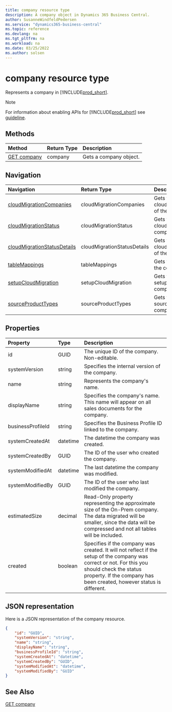 ```yaml
---
title: company resource type
description: A company object in Dynamics 365 Business Central.
author: SusanneWindfeldPedersen
ms.service: "dynamics365-business-central"
ms.topic: reference
ms.devlang: na
ms.tgt_pltfrm: na
ms.workload: na
ms.date: 03/25/2022
ms.author: solsen
---
```


# company resource type

<!-- START>DO_NOT_EDIT -->
<!-- IMPORTANT:Do not edit any of the content between here and the END>DO_NOT_EDIT. -->
Represents a company in [!INCLUDE[prod_short](../../../includes/prod_short.md)].

> [!NOTE]
> For information about enabling APIs for [!INCLUDE[prod_short](../../../includes/prod_short.md)] see [guideline](../../../api-reference/v2.0/endpoints-apis-for-dynamics.md).

## Methods

| Method | Return Type|Description |
|:--------------------|:-----------|:-------------------------|
|[GET company](../api/dynamics_company_get.md)|company|Gets a company object.|


## Navigation

| Navigation |Return Type| Description |
|:----------|:----------|:-----------------|
|[cloudMigrationCompanies](dynamics_cloudmigrationcompany.md)|cloudMigrationCompanies |Gets the cloudmigrationcompanies of the company.|
|[cloudMigrationStatus](dynamics_cloudmigrationstatu.md)|cloudMigrationStatus |Gets the cloudmigrationstatus of the company.|
|[cloudMigrationStatusDetails](dynamics_cloudmigrationstatusdetail.md)|cloudMigrationStatusDetails |Gets the cloudmigrationstatusdetails of the company.|
|[tableMappings](dynamics_tablemapping.md)|tableMappings |Gets the tablemappings of the company.|
|[setupCloudMigration](dynamics_setupcloudmigration.md)|setupCloudMigration |Gets the setupcloudmigration of the company.|
|[sourceProductTypes](dynamics_sourceproducttype.md)|sourceProductTypes |Gets the sourceproducttypes of the company.|

## Properties

| Property           | Type   |Description     |
|:-------------------|:-------|:---------------|
|id|GUID|The unique ID of the company. Non-editable.|
|systemVersion|string|Specifies the internal version of the company.|
|name|string|Represents the company's name.|
|displayName|string|Specifies the company's name. This name will appear on all sales documents for the company.|
|businessProfileId|string|Specifies the Business Profile ID linked to the company.|
|systemCreatedAt|datetime|The datetime the company was created.|
|systemCreatedBy|GUID|The ID of the user who created the company.|
|systemModifiedAt|datetime|The last datetime the company was modified.|
|systemModifiedBy|GUID|The ID of the user who last modified the company.|
|estimatedSize|decimal|Read-Only property representing the approximate size of the On-Prem company. The data migrated will be smaller, since the data will be compressed and not all tables will be included.|
|created|boolean|Specifies if the company was created. It will not reflect if the setup of the company was correct or not. For this you should check the status property. If the company has been created, however status is different.|


## JSON representation

Here is a JSON representation of the company resource.


```json
{
    "id": "GUID",
    "systemVersion": "string",
    "name": "string",
    "displayName": "string",
    "businessProfileId": "string",
    "systemCreatedAt": "datetime",
    "systemCreatedBy": "GUID",
    "systemModifiedAt": "datetime",
    "systemModifiedBy": "GUID"
}
```
<!-- IMPORTANT: END>DO_NOT_EDIT -->

## See Also
[GET company](../api/dynamics_company_get.md)
